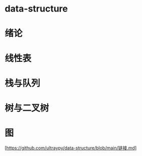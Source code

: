 # data-structure
# 绪论
# 线性表
# 栈与队列
# 树与二叉树
# 图
[https://github.com/ultraypy/data-structure/blob/main/链接.md]
